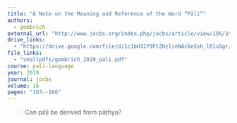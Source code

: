 ```yaml
---
title: "A Note on the Meaning and Reference of the Word “Pāli”"
authors:
  - gombrich
external_url: "http://www.jocbs.org/index.php/jocbs/article/view/195/246"
drive_links:
  - "https://drive.google.com/file/d/1c1bH31Y9FtZHzlieNAc6eSsh_lR1u5gr/view?usp=drivesdk"
file_links:
  - "smallpdfs/gombrich_2019_pali.pdf"
course: pali-language
year: 2019
journal: jocbs
volume: 16
pages: "163--166"
---
```


> Can pāḷi be derived from pāṭhya?
